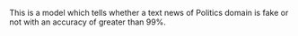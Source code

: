 This is a model which tells whether a text news of Politics domain is fake or not with an accuracy of greater than 99%.

